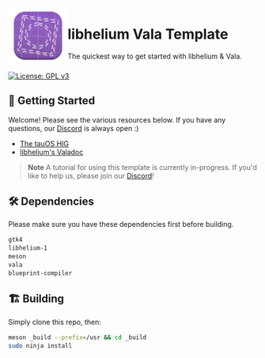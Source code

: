 <img align="left" style="vertical-align: middle" width="120" height="120" alt="Template Screenshot" src="data/icons/app.svg">

# libhelium Vala Template

The quickest way to get started with libhelium & Vala.

###

[![License: GPL v3](https://img.shields.io/badge/License-GPL%20v3-blue.svg)](http://www.gnu.org/licenses/gpl-3.0)

## 🚀 Getting Started

Welcome! Please see the various resources below. If you have any questions, our [Discord](https://discord.gg/BHNfGewTXX) is always open :)

- [The tauOS HIG](https://developers.tauos.co/docs/hig)
- [libhelium's Valadoc](https://docs.developers.tauos.co/libhelium/libhelium/index.htm)

> **Note**
> A tutorial for using this template is currently in-progress. If you'd like to help us, please join our [Discord](https://discord.gg/BHNfGewTXX)!

## 🛠️ Dependencies

Please make sure you have these dependencies first before building.

```bash
gtk4
libhelium-1
meson
vala
blueprint-compiler
```

## 🏗️ Building

Simply clone this repo, then:

```bash
meson _build --prefix=/usr && cd _build
sudo ninja install
```
